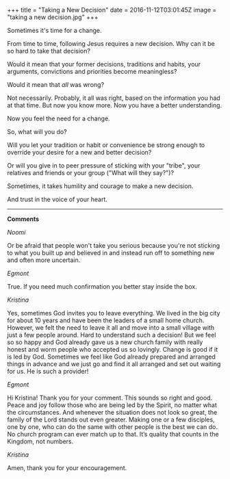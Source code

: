 +++
title = "Taking a New Decision"
date = 2016-11-12T03:01:45Z
image = "taking a new decision.jpg"
+++

Sometimes it's time for a change.

From time to time, following Jesus requires a new decision.
Why can it be so hard to take that decision?

Would it mean that your former decisions, traditions and habits, your arguments, 
convictions and priorities become meaningless? 

Would it mean that *all* was wrong?

Not necessarily. Probably, it all was right, based on the 
information you had at that time. But now you know more. Now you have a
better understanding. 

Now you feel the need for a change.

So, what will you do?

Will you let your tradition or habit or convenience be strong enough to override your desire 
for a new and better decision? 

Or will you give in to peer pressure of sticking with
your "tribe", your relatives and friends or your group ("What will they say?")?

Sometimes, it takes humility and courage to make a new decision.

And trust in the voice of your heart. 

---------------------
**Comments**

*Noomi*

Or be afraid that people won't take you serious because you're not sticking to what
you built up and believed in and instead run off to something new and often more uncertain.

*Egmont*

True. If you need much confirmation you better stay inside 
the box.

*Kristina*

Yes, sometimes God invites you to leave everything. We lived in the big city for about 10 years and have been the leaders of a small home church. However, we felt the need to leave it all and move into a small village with just a few people around. Hard to understand such a decision! But we feel so so happy and God already gave us a new church family with really honest and worm people who accepted us so lovingly. Change is good if it is led by God. Sometimes we feel like God already prepared and arranged things in advance and we just go and find it all arranged and set out waiting for us. He is such a provider!

*Egmont*

Hi Kristina!
Thank you for your comment. This sounds so right and good. Peace and joy follow those who are being led by the Spirit, no matter what the circumstances. And whenever the situation does not look so great, the family of the Lord stands out even greater. Making one or a few disciples, one by one, who can do the same with other people is the best we can do. No church program can ever match up to that. It’s quality that counts in the Kingdom, not numbers.

*Kristina*

Amen, thank you for your encouragement.